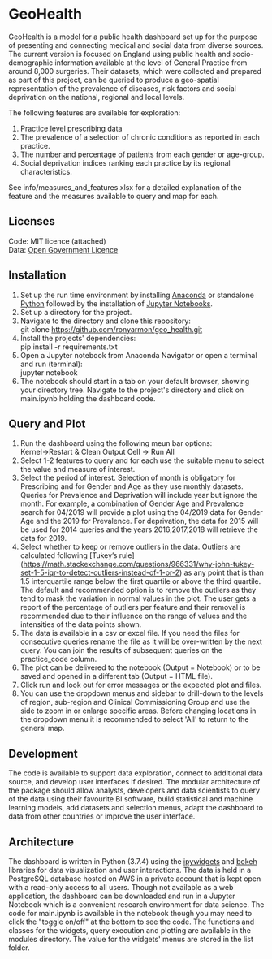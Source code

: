 # GeoHealth #

GeoHealth is a model for a public health dashboard set up for the purpose of presenting and connecting medical and social data from diverse sources. The current version is focused on England using public health and socio-demographic information available at the level of General Practice from around 8,000 surgeries. Their datasets, which were collected and prepared as part of this project, can be queried to produce a geo-spatial representation of the prevalence of diseases, risk factors and social deprivation on the national, regional and local levels.

The following features are available for exploration:
1. Practice level prescribing data
2. The prevalence of a selection of chronic conditions as reported in each practice.
3. The number and percentage of patients from each gender or age-group.
4. Social deprivation indices ranking each practice by its regional characteristics.

See info/measures_and_features.xlsx for a detailed explanation of the feature and the measures available to query and map for each.

## Licenses
Code: MIT licence (attached)  
Data: [Open Government Licence](http://www.nationalarchives.gov.uk/doc/open-government-licence/version/3/)

## Installation
1. Set up the run time environment by installing [Anaconda](https://docs.anaconda.com/anaconda/install/) or standalone [Python](https://www.python.org/downloads/) followed by the installation of [Jupyter Notebooks](https://jupyter.org/install).
2. Set up a directory for the project.
3. Navigate to the directory and clone this repository:  
git clone https://github.com/ronyarmon/geo_health.git
4. Install the projects' dependencies:   
pip install -r requirements.txt
5. Open a Jupyter notebook from Anaconda Navigator or open a terminal and run (terminal):  
jupyter notebook
6. The notebook should start in a tab on your default browser, showing your directory tree. Navigate to the project's directory and click on main.ipynb holding the dashboard code.

## Query and Plot
1. Run the dashboard using the following meun bar options:  
Kernel->Restart & Clean Output
Cell -> Run All
2. Select 1-2 features to query and for each use the suitable menu to select the value and measure of interest.
3. Select the period of interest. Selection of month is obligatory for Prescribing and for Gender and Age as they use monthly datasets. Queries for Prevalence and Deprivation will include year but ignore the month. For example, a combination of Gender Age and Prevalence search for 04/2019 will provide a plot using the 04/2019 data for Gender Age and the 2019 for Prevalence. For deprivation, the data for 2015 will be used for 2014 queries and the years 2016,2017,2018 will retrieve the data for 2019.
4. Select whether to keep or remove outliers in the data. Outliers are calculated following [Tukey’s rule] (https://math.stackexchange.com/questions/966331/why-john-tukey-set-1-5-iqr-to-detect-outliers-instead-of-1-or-2) as any point that is than 1.5 interquartile range below the first quartile or above the third quartile. The default and recommended option is to remove the outliers as they tend to mask the variation in normal values in the plot. The user gets a report of the percentage of outliers per feature and their removal is recommended due to their influence on the range of values and the intensities of the data points shown.
5. The data is available in a csv or excel file. If you need the files for consecutive queries rename the file as it will be over-written by the next query.
You can join the results of subsequent queries on the practice_code column.
6. The plot can be delivered to the notebook (Output = Notebook) or to be saved and opened in a different tab (Output = HTML file).
7. Click run and look out for error messages or the expected plot and files.
8. You can use the dropdown menus and sidebar to drill-down to the levels of region, sub-region and Clinical Commissioning Group and use the side to zoom in or enlarge specific areas. Before changing locations in the dropdown menu it is recommended to select 'All' to return to the general map.

## Development
The code is available to support data exploration, connect to additional data source, and develop user interfaces if desired. The modular architecture of the package should allow analysts, developers and data scientists to query of the data using their favourite BI software, build statistical and machine learning models, add datasets and selection menus, adapt the dashboard to data from other countries or improve the user interface.

## Architecture
The dashboard is written in Python (3.7.4) using the [ipywidgets](https://ipywidgets.readthedocs.io/en/latest/) and [bokeh](https://docs.bokeh.org/en/latest/index.html) libraries for data visualization and user interactions. The data is held in a PostgreSQL database hosted on AWS in a private account that is kept open with a read-only access to all users. Though not available as a web application, the dashboard can be downloaded and run in a Jupyter Notebook which is a convenient research environment for data science. The code for main.ipynb is available in the notebook though you may need to click the "toggle on/off" at the bottom to see the code. The functions and classes for the widgets, query execution and plotting are available in the modules directory. The value for the widgets' menus are stored in the list folder.
